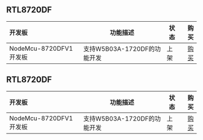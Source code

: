


## RTL8720DF

|    开发板    |     功能描述     |   状态  |                                                                                                                                购买 |
|:-------| ---------------| -----|----------------------------------------------------------------------------------------------------------------------------------:|
| NodeMcu-8720DFV1开发板 |        支持W5B03A-1720DF的功能开发        |  上架 | [购买](https://detail.1688.com/offer/830378159566.html?_t=1731121992820&spm=a2615.7691456.co_0_0_wangpu_score_0_0_0_0_1_0_0000_0.0) |


## RTL8720DF

|    开发板    |     功能描述     |   状态  |                                                                                                                                购买 |
|:-------| ---------------| -----|----------------------------------------------------------------------------------------------------------------------------------:|
| NodeMcu-8720DFV1开发板 |        支持W5B03A-1720DF的功能开发        |  上架 | [购买](https://detail.1688.com/offer/830378159566.html?_t=1731121992820&spm=a2615.7691456.co_0_0_wangpu_score_0_0_0_0_1_0_0000_0.0) |